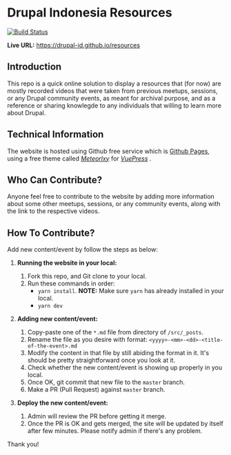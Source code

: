 # Drupal Indonesia Resources

[![Build Status](https://travis-ci.com/drupal-id/resources.svg?branch=master)](https://travis-ci.com/drupal-id/resources)

**Live URL:** https://drupal-id.github.io/resources

## Introduction
This repo is a quick online solution to display a resources that (for now) are mostly recorded videos that were taken from previous meetups, sessions, or any Drupal community events, as meant for archival purpose, and as a reference or sharing knowlegde to any individuals that willing to learn more about Drupal.

## Technical Information
The website is hosted using Github free service which is [Github Pages](https://pages.github.com/), using a free theme called *[Meteorlxy](https://github.com/meteorlxy/vuepress-theme-meteorlxy)* for *[VuePress](https://vuepress.vuejs.org/)* .

## Who Can Contribute?
Anyone feel free to contribute to the website by adding more information about some other meetups, sessions, or any community events, along with the link to the respective videos.<br />

## How To Contribute?
Add new content/event by follow the steps as below:

1. **Running the website in your local:**
   1. Fork this repo, and Git clone to your local.
   2. Run these commands in order: 
      * `yarn install`. **NOTE:** Make sure `yarn` has already installed in your local.
      * `yarn dev`


2. **Adding new content/event:**
   1. Copy-paste one of the `*.md` file from directory of `/src/_posts`.
   2. Rename the file as you desire with format: `<yyyy>-<mm>-<dd>-<title-of-the-event>.md`
   3. Modify the content in that file by still abiding the format in it. It's should be pretty straightforward once you look at it.
   4. Check whether the new content/event is showing up properly in you local. 
   5. Once OK, git commit that new file to the `master` branch.
   6. Make a PR (Pull Request) against `master` branch.

3. **Deploy the new content/event:**
   1. Admin will review the PR before getting it merge.
   2. Once the PR is OK and gets merged, the site will be updated by itself after few minutes. Please notify admin if there's any problem.


Thank you!

